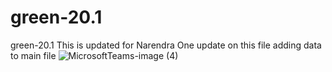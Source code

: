 # green-20.1
green-20.1
This is updated for Narendra
One update on this file
adding data to main file
![MicrosoftTeams-image (4)](https://user-images.githubusercontent.com/55685822/235161304-38f139ca-a4e6-4062-8962-0a45bac8a425.png)
